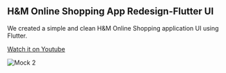 ## H&M Online Shopping App Redesign-Flutter UI
We created a simple and clean H&M Online Shopping application UI using Flutter.

[Watch it on Youtube](https://www.youtube.com/watch?v=TofZPjBJLrM&t=3s)

![Mock 2](https://user-images.githubusercontent.com/69669632/90307951-f4e31580-def8-11ea-9f01-c23c6c9fd42b.png)

